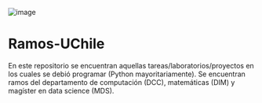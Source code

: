 <div align='left'>

 ![image](https://drive.google.com/uc?export=view&id=1o2xodsO8q49mNlvJEccpn_EE89Vop3j6)

</div>

# Ramos-UChile

En este repositorio se encuentran aquellas tareas/laboratorios/proyectos en los cuales se debió programar (Python mayoritariamente). Se encuentran ramos del departamento de computación (DCC), matemáticas (DIM) y magíster en data science (MDS).
